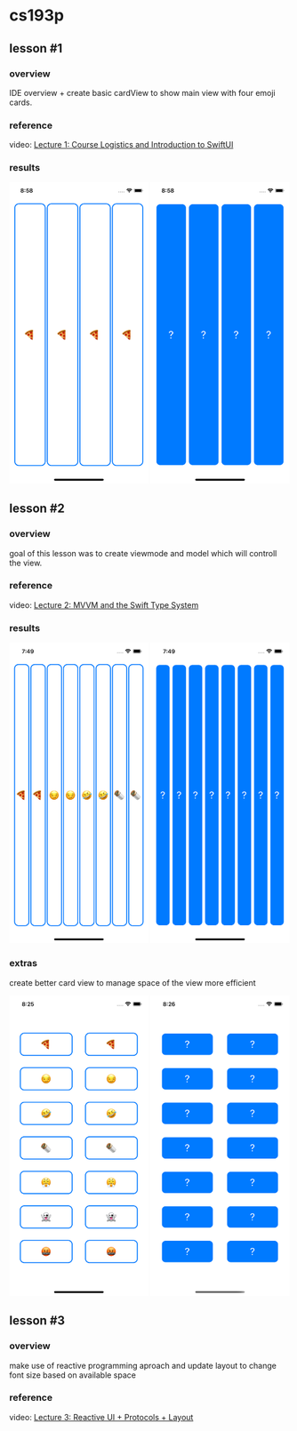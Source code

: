# cs193p

## lesson #1

### overview
IDE overview + create basic cardView to show main view with four emoji cards.

### reference
video: [Lecture 1: Course Logistics and Introduction to SwiftUI](https://youtu.be/jbtqIBpUG7g)

### results
<img src="https://github.com/szymontrombik/cs193p/blob/main/images/cardGame0101_faceUp.png" width="250"> <img src="https://github.com/szymontrombik/cs193p/blob/main/images/cardGame0102_faceDown.png" width="250">

## lesson #2

### overview
goal of this lesson was to create viewmode and model which will controll the view.

### reference
video: [Lecture 2: MVVM and the Swift Type System](https://youtu.be/4GjXq2Sr55Q)

### results
<img src="https://github.com/szymontrombik/cs193p/blob/main/images/cardGame0201_faceUp.png" width="250"> <img src="https://github.com/szymontrombik/cs193p/blob/main/images/cardGame0202_faceDown.png" width="250">

### extras
create better card view to manage space of the view more efficient

<img src="https://github.com/szymontrombik/cs193p/blob/main/images/cardGame0203_faceUp.png" width="250"> <img src="https://github.com/szymontrombik/cs193p/blob/main/images/cardGame0204_faceDown.png" width="250">

## lesson #3

### overview
make use of reactive programming aproach and update layout to change font size based on available space

### reference
video: [Lecture 3: Reactive UI + Protocols + Layout](https://youtu.be/SIYdYpPXil4)
